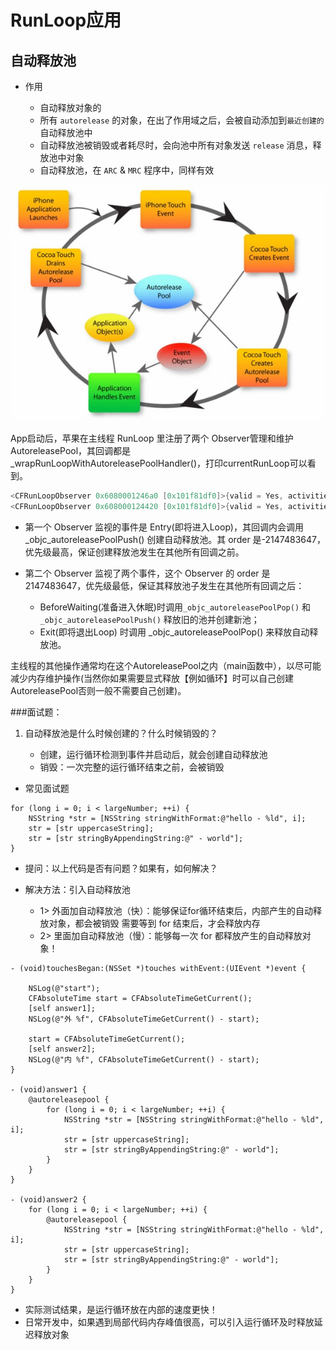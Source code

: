 # RunLoop应用

## 自动释放池
* 作用

    * 自动释放对象的
    * 所有 `autorelease` 的对象，在出了作用域之后，会被自动添加到`最近创建的`自动释放池中
    * 自动释放池被销毁或者耗尽时，会向池中所有对象发送 `release` 消息，释放池中对象
    * 自动释放池，在 `ARC` & `MRC` 程序中，同样有效


![](./assets/自动释放池.jpg)

App启动后，苹果在主线程 RunLoop 里注册了两个 Observer管理和维护AutoreleasePool，其回调都是 _wrapRunLoopWithAutoreleasePoolHandler()，打印currentRunLoop可以看到。

```c
<CFRunLoopObserver 0x6080001246a0 [0x101f81df0]>{valid = Yes, activities = 0x1, repeats = Yes, order = -2147483647, callout = _wrapRunLoopWithAutoreleasePoolHandler (0x1020e07ce), context = <CFArray 0x60800004cae0 [0x101f81df0]>{type = mutable-small, count = 0, values = ()}}
<CFRunLoopObserver 0x608000124420 [0x101f81df0]>{valid = Yes, activities = 0xa0, repeats = Yes, order = 2147483647, callout = _wrapRunLoopWithAutoreleasePoolHandler (0x1020e07ce), context = <CFArray 0x60800004cae0 [0x101f81df0]>{type = mutable-small, count = 0, values = ()}}
```

- 第一个 Observer 监视的事件是 Entry(即将进入Loop)，其回调内会调用 _objc_autoreleasePoolPush() 创建自动释放池。其 order 是-2147483647，优先级最高，保证创建释放池发生在其他所有回调之前。

- 第二个 Observer 监视了两个事件，这个 Observer 的 order 是 2147483647，优先级最低，保证其释放池子发生在其他所有回调之后： 
    - BeforeWaiting(准备进入休眠)时调用`_objc_autoreleasePoolPop()` 和 `_objc_autoreleasePoolPush()` 释放旧的池并创建新池；
    - Exit(即将退出Loop) 时调用 _objc_autoreleasePoolPop() 来释放自动释放池。
       
主线程的其他操作通常均在这个AutoreleasePool之内（main函数中），以尽可能减少内存维护操作(当然你如果需要显式释放【例如循环】时可以自己创建AutoreleasePool否则一般不需要自己创建)。

###面试题：

1. 自动释放池是什么时候创建的？什么时候销毁的？

    * 创建，运行循环检测到事件并启动后，就会创建自动释放池
    * 销毁：一次完整的运行循环结束之前，会被销毁
- 常见面试题

```objc
for (long i = 0; i < largeNumber; ++i) {
    NSString *str = [NSString stringWithFormat:@"hello - %ld", i];
    str = [str uppercaseString];
    str = [str stringByAppendingString:@" - world"];
}
```

* 提问：以上代码是否有问题？如果有，如何解决？

* 解决方法：引入自动释放池
    * 1> 外面加自动释放池（快）：能够保证for循环结束后，内部产生的自动释放对象，都会被销毁
需要等到 for 结束后，才会释放内存
    * 2> 里面加自动释放池（慢）：能够每一次 for 都释放产生的自动释放对象！

```objc
- (void)touchesBegan:(NSSet *)touches withEvent:(UIEvent *)event {

    NSLog(@"start");
    CFAbsoluteTime start = CFAbsoluteTimeGetCurrent();
    [self answer1];
    NSLog(@"外 %f", CFAbsoluteTimeGetCurrent() - start);

    start = CFAbsoluteTimeGetCurrent();
    [self answer2];
    NSLog(@"内 %f", CFAbsoluteTimeGetCurrent() - start);
}

- (void)answer1 {
    @autoreleasepool {
        for (long i = 0; i < largeNumber; ++i) {
            NSString *str = [NSString stringWithFormat:@"hello - %ld", i];
            str = [str uppercaseString];
            str = [str stringByAppendingString:@" - world"];
        }
    }
}

- (void)answer2 {
    for (long i = 0; i < largeNumber; ++i) {
        @autoreleasepool {
            NSString *str = [NSString stringWithFormat:@"hello - %ld", i];
            str = [str uppercaseString];
            str = [str stringByAppendingString:@" - world"];
        }
    }
}
```

* 实际测试结果，是运行循环放在内部的速度更快！
* 日常开发中，如果遇到局部代码内存峰值很高，可以引入运行循环及时释放延迟释放对象

